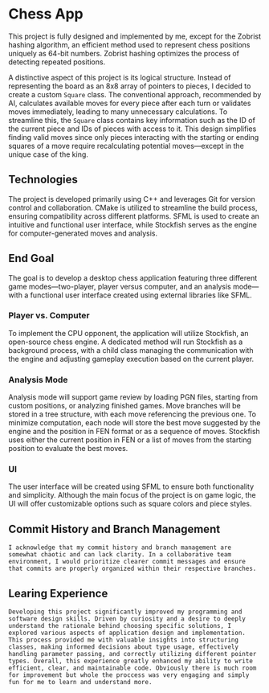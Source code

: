 # Chess App

This project is fully designed and implemented by me, except for the Zobrist hashing algorithm, an efficient method used to represent chess positions uniquely as 64-bit numbers. Zobrist hashing optimizes the process of detecting repeated positions.

A distinctive aspect of this project is its logical structure. Instead of representing the board as an 8x8 array of pointers to pieces, I decided to create a custom `Square` class. The conventional approach, recommended by AI, calculates available moves for every piece after each turn or validates moves immediately, leading to many unnecessary calculations. To streamline this, the `Square` class contains key information such as the ID of the current piece and IDs of pieces with access to it. This design simplifies finding valid moves since only pieces interacting with the starting or ending squares of a move require recalculating potential moves—except in the unique case of the king.

## Technologies
The project is developed primarily using C++ and leverages Git for version control and collaboration. CMake is utilized to streamline the build process, ensuring compatibility across different platforms. SFML is used to create an intuitive and functional user interface, while Stockfish serves as the engine for computer-generated moves and analysis.



## End Goal

The goal is to develop a desktop chess application featuring three different game modes—two-player, player versus computer, and an analysis mode—with a functional user interface created using external libraries like SFML.

### Player vs. Computer

To implement the CPU opponent, the application will utilize Stockfish, an open-source chess engine. A dedicated method will run Stockfish as a background process, with a child class managing the communication with the engine and adjusting gameplay execution based on the current player.

### Analysis Mode

Analysis mode will support game review by loading PGN files, starting from custom positions, or analyzing finished games. Move branches will be stored in a tree structure, with each move referencing the previous one. To minimize computation, each node will store the best move suggested by the engine and the position in FEN format or as a sequence of moves. Stockfish uses either the current position in FEN or a list of moves from the starting position to evaluate the best moves.

### UI

The user interface will be created using SFML to ensure both functionality and simplicity. Although the main focus of the project is on game logic, the UI will offer customizable options such as square colors and piece styles.


## Commit History and Branch Management
    I acknowledge that my commit history and branch management are somewhat chaotic and can lack clarity. In a collaborative team environment, I would prioritize clearer commit messages and ensure that commits are properly organized within their respective branches.

## Learing Experience
    Developing this project significantly improved my programming and software design skills. Driven by curiosity and a desire to deeply understand the rationale behind choosing specific solutions, I explored various aspects of application design and implementation. This process provided me with valuable insights into structuring classes, making informed decisions about type usage, effectively handling parameter passing, and correctly utilizing different pointer types. Overall, this experience greatly enhanced my ability to write efficient, clear, and maintainable code. Obviously there is much room for improvement but whole the proccess was very engaging and simply fun for me to learn and understand more.